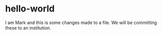 # hello-world

I am Mark and this is some changes made to a file. We will be committing these to an institution.
